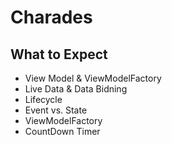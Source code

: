 # Charades
## What to Expect
- View Model & ViewModelFactory
- Live Data & Data Bidning
- Lifecycle
- Event vs. State
- ViewModelFactory
- CountDown Timer
